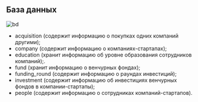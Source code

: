 ## База данных
![bd](https://github.com/ovalentinka/Data_analyst/blob/02637d04843ceffe28d0538b4c287128a376f325/sql_border2880_1628581406.png)

* acquisition (cодержит информацию о покупках одних компаний другими);
* company (cодержит информацию о компаниях-стартапах);
* education (хранит информацию об уровне образования сотрудников компаний);.
* fund (хранит информацию о венчурных фондах);
* funding_round (содержит информацию о раундах инвестиций);
* investment (cодержит информацию об инвестициях венчурных фондов в компании-стартапы);
* people (cодержит информацию о сотрудниках компаний-стартапов).
